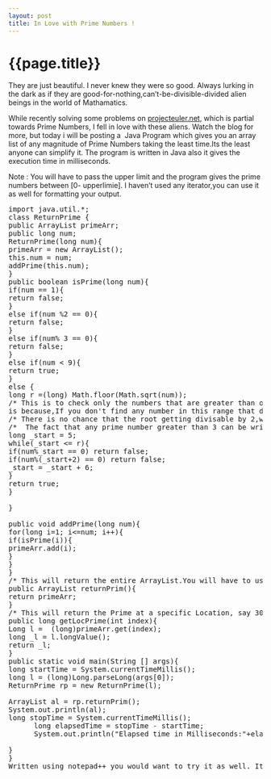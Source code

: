 ```yaml
---
layout: post
title: In Love with Prime Numbers !
--- 
```




 {{page.title}}
======================================================




<p>They are just beautiful. I never knew they were so good. Always lurking in the dark as if they are good-for-nothing,can&#8217;t-be-divisible-divided alien beings in the world of Mathamatics.</p>
<p>While recently solving some problems on <a href="http://www.projecteuler.net" target="_blank">projecteuler.net</a>, which is partial towards Prime Numbers, I fell in love with these aliens. Watch the blog for more, but today i will be posting a  Java Program which gives you an array list of any magnitude of Prime Numbers taking the least time.Its the least anyone can simplify it. The program is written in Java also it gives the execution time in milliseconds.</p>
<p>Note&#160;: You will have to pass the upper limit and the program gives the prime numbers between [0- upperlimie]. I haven&#8217;t used any iterator,you can use it as well for formatting your output.</p>
<pre class="prettyprint">import java.util.*;<br/>class ReturnPrime {<br/>public ArrayList primeArr;<br/>public long num;<br/>ReturnPrime(long num){<br/>primeArr = new ArrayList();<br/>this.num = num;<br/>addPrime(this.num);<br/>}<br/>public boolean isPrime(long num){<br/>if(num == 1){<br/>return false;<br/>}<br/>else if(num %2 == 0){<br/>return false;<br/>}<br/>else if(num% 3 == 0){<br/>return false;<br/>}<br/>else if(num &lt; 9){<br/>return true;<br/>}<br/>else {<br/>long r =(long) Math.floor(Math.sqrt(num));<br/>/* This is to check only the numbers that are greater than or equal to SQRT of num. This<br/>is because,If you don't find any number in this range that divides the given number,its definately prime*/<br/>/* There is no chance that the root getting divisable by 2,without the number itself getting divisable by 2,3.*/<br/>/*  The fact that any prime number greater than 3 can be written in the following format 6K(+-)1*/<br/>long _start = 5;<br/>while(_start &lt;= r){<br/>if(num%_start == 0) return false;<br/>if(num%(_start+2) == 0) return false;<br/>_start = _start + 6;<br/>}<br/>return true;<br/>}<br/><br/>}<br/><br/>public void addPrime(long num){<br/>for(long i=1; i&lt;=num; i++){<br/>if(isPrime(i)){<br/>primeArr.add(i);<br/>}<br/>}<br/>}<br/>/* This will return the entire ArrayList.You will have to use Iterator to Parse it*/<br/>public ArrayList returnPrim(){<br/>return primeArr;<br/>}<br/>/* This will return the Prime at a specific Location, say 30th prime*/<br/>public long getLocPrime(int index){<br/>Long l =  (long)primeArr.get(index);<br/>long _l = l.longValue();<br/>return _l;<br/>}<br/>public static void main(String [] args){<br/>long startTime = System.currentTimeMillis();<br/>long l = (long)Long.parseLong(args[0]);<br/>ReturnPrime rp = new ReturnPrime(l);<br/><br/>ArrayList al = rp.returnPrim();<br/>System.out.println(al);<br/>long stopTime = System.currentTimeMillis();<br/>      long elapsedTime = stopTime - startTime;<br/>      System.out.println("Elapsed time in Milliseconds:"+elapsedTime);<br/><br/>}<br/>}<br/>Written using notepad++ you would want to try it as well. Its a light-weight editor.
</pre>